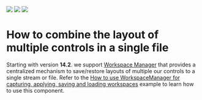 <!-- default badges list -->
![](https://img.shields.io/endpoint?url=https://codecentral.devexpress.com/api/v1/VersionRange/128614983/14.2.3%2B)
[![](https://img.shields.io/badge/Open_in_DevExpress_Support_Center-FF7200?style=flat-square&logo=DevExpress&logoColor=white)](https://supportcenter.devexpress.com/ticket/details/E1842)
[![](https://img.shields.io/badge/📖_How_to_use_DevExpress_Examples-e9f6fc?style=flat-square)](https://docs.devexpress.com/GeneralInformation/403183)
<!-- default badges end -->
# How to combine the layout of multiple controls in a single file

Starting with version **14.2**. we support [Workspace Manager](https://documentation.devexpress.com/WindowsForms/17674/Controls-and-Libraries/Form-Layout-Managers/Workspace-Manager) that provides a centralized mechanism to save/restore layouts of multiple our controls to a single stream or file. Refer to the [How to use WorkspaceManager for capturing, applying, saving and loading workspaces](https://github.com/DevExpress-Examples/how-to-use-workspacemanager-for-capturing-applying-saving-and-loading-workspaces-t190543) example to learn how to use this component. 


